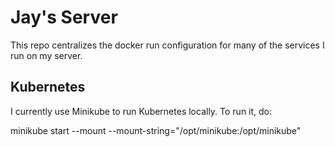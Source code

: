 # Jay's Server

This repo centralizes the docker run configuration for many of the services I run on my server.

## Kubernetes

I currently use Minikube to run Kubernetes locally. To run it, do:

minikube start --mount --mount-string="/opt/minikube:/opt/minikube"